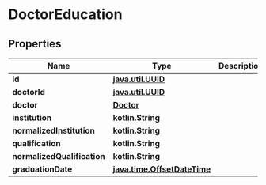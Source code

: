
# DoctorEducation

## Properties
Name | Type | Description | Notes
------------ | ------------- | ------------- | -------------
**id** | [**java.util.UUID**](java.util.UUID.md) |  |  [optional]
**doctorId** | [**java.util.UUID**](java.util.UUID.md) |  |  [optional]
**doctor** | [**Doctor**](Doctor.md) |  |  [optional]
**institution** | **kotlin.String** |  |  [optional]
**normalizedInstitution** | **kotlin.String** |  |  [optional]
**qualification** | **kotlin.String** |  |  [optional]
**normalizedQualification** | **kotlin.String** |  |  [optional]
**graduationDate** | [**java.time.OffsetDateTime**](java.time.OffsetDateTime.md) |  |  [optional]



